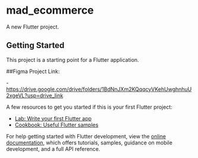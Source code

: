 # mad_ecommerce

A new Flutter project.

## Getting Started

This project is a starting point for a Flutter application.

##Figma Project Link:

-https://drive.google.com/drive/folders/1BdNnJXm2KQqqcyVKehUwghnhuU2xgeVL?usp=drive_link

A few resources to get you started if this is your first Flutter project:

- [Lab: Write your first Flutter app](https://docs.flutter.dev/get-started/codelab)
- [Cookbook: Useful Flutter samples](https://docs.flutter.dev/cookbook)

For help getting started with Flutter development, view the
[online documentation](https://docs.flutter.dev/), which offers tutorials,
samples, guidance on mobile development, and a full API reference.
